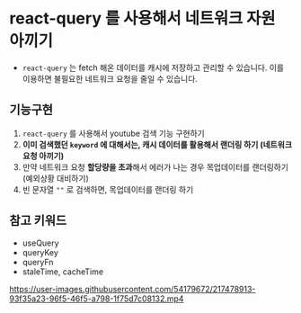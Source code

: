 # react-query 를 사용해서 네트워크 자원 아끼기

- `react-query` 는 fetch 해온 데이터를 캐시에 저장하고 관리할 수 있습니다. 이를 이용하면 불필요한 네트워크 요청을 줄일 수 있습니다.

## 기능구현

1. `react-query` 를 사용해서 youtube 검색 기능 구현하기
2. **이미 검색했던 `keyword` 에 대해서는, 캐시 데이터를 활용해서 랜더링 하기 (네트워크 요청 아끼기)**
3. 만약 네트워크 요청 **할당량을 초과**해서 에러가 나는 경우 목업데이터를 랜더링하기 (예외상황 대비하기)
4. 빈 문자열 `""` 로 검색하면, 목업데이터를 랜더링 하기

## 참고 키워드

- useQuery
- queryKey
- queryFn
- staleTime, cacheTime



https://user-images.githubusercontent.com/54179672/217478913-93f35a23-96f5-46f5-a798-1f75d7c08132.mp4

